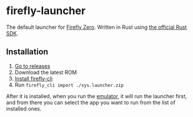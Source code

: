 # firefly-launcher

The default launcher for [Firefly Zero](https://fireflyzero.com/). Written in Rust using [the official Rust SDK](https://github.com/firefly-zero/firefly-rust).

## Installation

1. [Go to releases](https://github.com/firefly-zero/firefly-launcher/releases)
1. Download the latest ROM
1. [Install firefly-cli](https://github.com/firefly-zero/firefly-cli?tab=readme-ov-file#installation)
1. Run `firefly_cli import ./sys.launcher.zip`

After it is installed, when you run the [emulator](https://docs.fireflyzero.com/user/emulator/), it will run the launcher first, and from there you can select the app you want to run from the list of installed ones.
